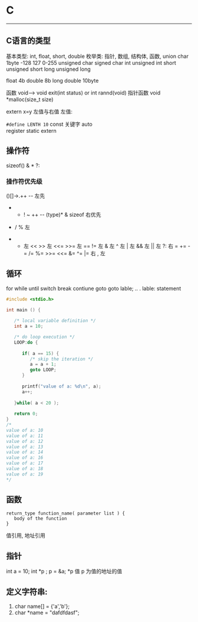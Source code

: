 # C
---
## C语言的类型
基本类型: int, float, short, double
枚举类: 
指针, 数组, 结构体, 函数, union
char 1byte -128 127 0-255
unsigned char 
signed char
int
unsigned int
short
unsigned short 
long
unsigned long

float 4b 
double 8b
long double 10byte

函数 void--> void exit(int status) or int rannd(void)
指针函数
void *malloc(size_t size)

extern
x=y 左值与右值
左值: 

`#define LENTH 10`
const 关键字
auto  
register 
static
extern

## 操作符
sizeof()
&
*
?:
### 操作符优先级
()[]->.++ -- 左先
+ - ! ~ ++ -- (type)* & sizeof 右优先
* / %  左
+ - 左
<< >> 左
<<= >>= 左
== != 左
& 左
^ 左
| 左
&& 左
|| 左
?: 右
= += -= /= %= >>= <<= &= ^= |= 右
, 左

## 循环
for
while
until
switch
break
contiune
goto
goto lable;
..
.
lable: statement
```c
#include <stdio.h>
 
int main () {

   /* local variable definition */
   int a = 10;

   /* do loop execution */
   LOOP:do {
   
      if( a == 15) {
         /* skip the iteration */
         a = a + 1;
         goto LOOP;
      }
        
      printf("value of a: %d\n", a);
      a++;
     
   }while( a < 20 );
 
   return 0;
}
/*
value of a: 10
value of a: 11
value of a: 12
value of a: 13
value of a: 14
value of a: 16
value of a: 17
value of a: 18
value of a: 19
*/
```

## 函数

```
return_type function_name( parameter list ) {
   body of the function
}
```
值引用, 地址引用

## 指针
int a = 10;
int *p ;
p = &a;
*p 值
p 为值的地址的值

## 定义字符串:
1. char name[] = {'a','b'};
2. char *name = "dafdfdasf"; 
